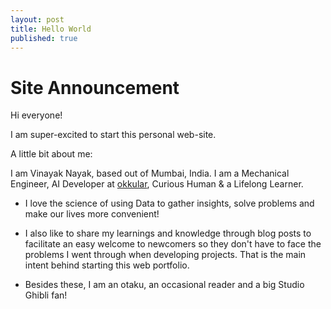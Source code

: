 ```yaml
---
layout: post
title: Hello World
published: true
---
```


# Site Announcement

Hi everyone!

I am super-excited to start this personal web-site.

A little bit about me:

I am Vinayak Nayak, based out of Mumbai, India. I am a Mechanical Engineer, AI Developer at [okkular](https://www.okkular.io/), Curious Human & a Lifelong Learner.

- I love the science of using Data to gather insights, solve problems and make our lives more convenient!

- I also like to share my learnings and knowledge through blog posts to facilitate an easy welcome to newcomers so they don't have to face the problems I went through when developing projects. That is the main intent behind starting this web portfolio.

- Besides these, I am an otaku, an occasional reader and a big Studio Ghibli fan!